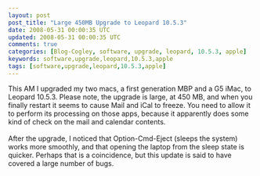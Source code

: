 ```yaml
---           
layout: post
post_title: "Large 450MB Upgrade to Leopard 10.5.3"
date: 2008-05-31 00:00:35 UTC
updated: 2008-05-31 00:00:35 UTC
comments: true
categories: [Blog-Cogley, software, upgrade, leopard, 10.5.3, apple]
keywords: software,upgrade,leopard,10.5.3,apple
tags: [software,upgrade,leopard,10.5.3,apple]
---
```

 
This AM I upgraded my two macs, a first generation MBP and a G5 iMac, to Leopard 10.5.3. Please note, the upgrade is large, at 450 MB, and when you finally restart it seems to cause Mail and iCal to freeze. You need to allow it to perform its processing on those apps, because it apparently does some kind of check on the mail and calendar contents. <br /><br />After the upgrade, I noticed that Option-Cmd-Eject (sleeps the system) works more smoothly, and that opening the laptop from the sleep state is quicker. Perhaps that is a coincidence, but this update is said to have covered a large number of bugs.